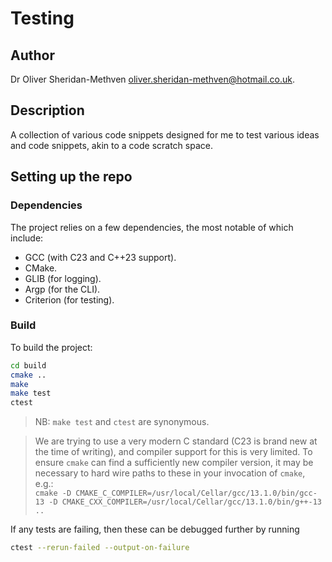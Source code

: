 # Testing

## Author

Dr Oliver Sheridan-Methven 
[oliver.sheridan-methven@hotmail.co.uk](mailto:oliver.sheridan-methven@hotmail.co.uk).

## Description

A collection of various code snippets designed for me to 
test various ideas and code snippets, akin to a code scratch
space. 

## Setting up the repo

### Dependencies

The project relies on a few dependencies, the most notable of 
which include:

- GCC (with C23 and C++23 support).
- CMake.
- GLIB (for logging).
- Argp (for the CLI).
- Criterion (for testing).

### Build

To build the project:
```bash
cd build
cmake .. 
make 
make test
ctest 
```
> NB: `make test` and `ctest` are synonymous. 

>We are trying to use a very modern C standard
> (C23 is brand new at the time of writing), and compiler
> support for this is very limited. To ensure `cmake` can find
> a sufficiently new compiler version, it may be necessary to
> hard wire paths to these in your invocation of `cmake`, e.g.:  
    ```
    cmake -D CMAKE_C_COMPILER=/usr/local/Cellar/gcc/13.1.0/bin/gcc-13 -D CMAKE_CXX_COMPILER=/usr/local/Cellar/gcc/13.1.0/bin/g++-13 ..
    ```

If any tests are failing, then these 
can be debugged further by running
```bash
ctest --rerun-failed --output-on-failure
```




